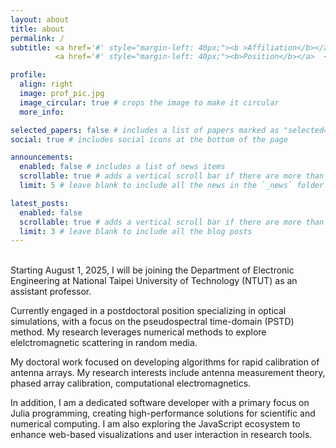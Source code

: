 ```yaml
---
layout: about
title: about
permalink: /
subtitle: <a href='#' style="margin-left: 40px;"><b >Affiliation</b></a>  <b>Department of Electronic Engineering, National Taipei University of Technology</b><br>
          <a href='#' style="margin-left: 40px;"><b>Position</b></a>  <b>Assistant Professor</b>

profile:
  align: right
  image: prof_pic.jpg
  image_circular: true # crops the image to make it circular
  more_info: 

selected_papers: false # includes a list of papers marked as "selected={true}"
social: true # includes social icons at the bottom of the page

announcements:
  enabled: false # includes a list of news items
  scrollable: true # adds a vertical scroll bar if there are more than 3 news items
  limit: 5 # leave blank to include all the news in the `_news` folder

latest_posts:
  enabled: false
  scrollable: true # adds a vertical scroll bar if there are more than 3 new posts items
  limit: 3 # leave blank to include all the blog posts
---
```


<br>
Starting August 1, 2025, I will be joining the Department of Electronic Engineering at National Taipei University of Technology (NTUT) as an assistant professor.

Currently engaged in a postdoctoral position specializing in optical simulations, with a focus on the pseudospectral time-domain (PSTD) method. My research leverages numerical methods to explore elelctromagnetic scattering in random media.

My doctoral work focused on developing algorithms for rapid calibration of antenna arrays. My research interests include antenna measurement theory, phased array calibration, computational electromagnetics.

In addition, I am a dedicated software developer with a primary focus on Julia programming, creating high-performance solutions for scientific and numerical computing. I am also exploring the JavaScript ecosystem to enhance web-based visualizations and user interaction in research tools.
